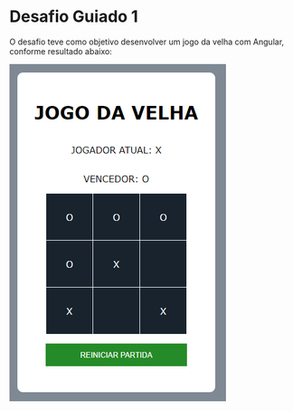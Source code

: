 # Desafio Guiado 1

O desafio teve como objetivo desenvolver um jogo da velha com Angular, conforme resultado abaixo:

<img src="images/img-01.png"> 

